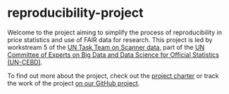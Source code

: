 # reproducibility-project

Welcome to the project aiming to simplify the process of reproducibility in price statistics and use of FAIR data for research. This project is led by workstream 5 of the [UN Task Team on Scanner data](https://unstats.un.org/bigdata/task-teams/scanner/index.cshtml), part of the [UN Committee of Experts on Big Data and Data Science for Official Statistics (UN-CEBD)](https://unstats.un.org/bigdata/index.cshtml).

To find out more about the project, check out the [project charter](project-charter.md) or track the work of the project [on our GitHub project](https://github.com/orgs/UN-Task-Team-for-Scanner-Data/projects/1). 
